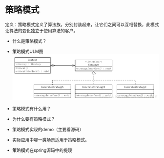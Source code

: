 # 策略模式
定义：策略模式定义了算法族，分别封装起来，让它们之间可以互相替换，此模式让算法的变化独立于使用算法的客户。


- 什么是策略模式？

- 策略模式ULM图
![策略模式](../image/20170410234139991.png)


- 策略模式有什么用？

- 为什么要有策略模式？

- 策略模式实现的demo（主要看源码）

- 实际应用中哪一类场景适用于策略模式。

- 策略模式在spring源码中的提现

